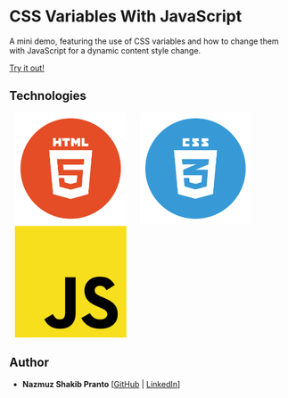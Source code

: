# CSS Variables With JavaScript

A mini demo, featuring the use of CSS variables and how to change them with JavaScript for a dynamic content style change.

[Try it out!](http://javascript-30-css-variables-with-js.surge.sh/)

## Technologies
<div align="left">
  <img src="./techs/html5.png" width="200px" hspace="10" title="HTML5" />
  <img src="./techs/css3.png" width="200px" hspace="10" title="CSS3" />
  <img src="./techs/javascript.png" width="200px" hspace="10" title="JavaScript" />
</div>
 
## Author
* **Nazmuz Shakib Pranto** [[GitHub](https://github.com/npranto) | [LinkedIn](https://www.linkedin.com/in/npranto/)] 
